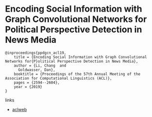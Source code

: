 # Encoding Social Information with Graph Convolutional Networks for Political Perspective Detection in News Media

```
@inproceedings{ppdgcn_acl19,
    title = {Encoding Social Information with Graph Convolutional Networks for{P}olitical Perspective Detection in News Media},
    author = {Li, Chang  and
      Goldwasser, Dan},
    booktitle = {Proceedings of the 57th Annual Meeting of the Association for Computational Linguistics (ACL)},
    pages = {2594--2604},
    year = {2019}
}
```

links
- [aclweb](https://aclweb.org/anthology/papers/P/P19/P19-1247/)
